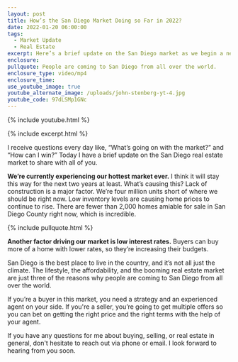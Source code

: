 ```yaml
---
layout: post
title: How’s the San Diego Market Doing so Far in 2022?
date: 2022-01-20 06:00:00
tags:
  - Market Update
  - Real Estate
excerpt: Here’s a brief update on the San Diego market as we begin a new year.
enclosure:
pullquote: People are coming to San Diego from all over the world.
enclosure_type: video/mp4
enclosure_time:
use_youtube_image: true
youtube_alternate_image: /uploads/john-stenberg-yt-4.jpg
youtube_code: 97dLSMp1GNc
---
```

{% include youtube.html %}

{% include excerpt.html %}

I receive questions every day like, “What’s going on with the market?” and “How can I win?” Today I have a brief update on the San Diego real estate market to share with all of you.

**We’re currently experiencing our hottest market ever.** I think it will stay this way for the next two years at least. What’s causing this? Lack of construction is a major factor. We’re four million units short of where we should be right now. Low inventory levels are causing home prices to continue to rise. There are fewer than 2,000 homes amiable for sale in San Diego County right now, which is incredible.

{% include pullquote.html %}

**Another factor driving our market is low interest rates.** Buyers can buy more of a home with lower rates, so they’re increasing their budgets.&nbsp;

San Diego is the best place to live in the country, and it’s not all just the climate. The lifestyle, the affordability, and the booming real estate market are just three of the reasons why people are coming to San Diego from all over the world.

If you’re a buyer in this market, you need a strategy and an experienced agent on your side. If you're a seller, you’re going to get multiple offers so you can bet on getting the right price and the right terms with the help of your agent.

If you have any questions for me about buying, selling, or real estate in general, don't hesitate to reach out via phone or email. I look forward to hearing from you soon.
